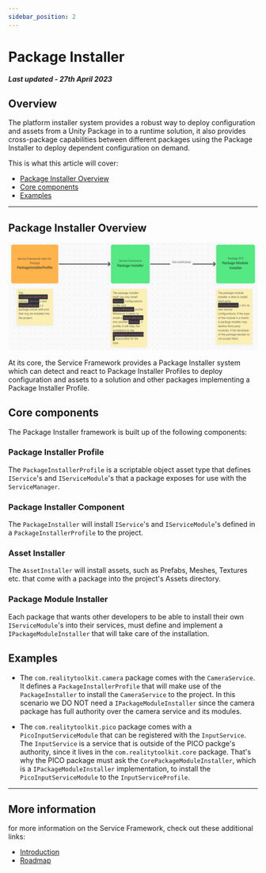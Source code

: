 ```yaml
---
sidebar_position: 2
---
```


# Package Installer

***Last updated - 27th April 2023***

## Overview

The platform installer system provides a robust way to deploy configuration and assets from a Unity Package in to a runtime solution, it also provides cross-package capabilities between different packages using the Package Installer to deploy dependent configuration on demand.

This is what this article will cover:

* [Package Installer Overview](#package-installer-overview)
* [Core components](#core-components)
* [Examples](#examples)

---

## Package Installer Overview

![Package Installer Overview diagram](./images/package_installer_overview.png)

At its core, the Service Framework provides a Package Installer system which can detect and react to Package Installer Profiles to deploy configuration and assets to a solution and other packages implementing a Package Installer Profile.

## Core components

The Package Installer framework is built up of the following components:

### Package Installer Profile

The `PackageInstallerProfile` is a scriptable object asset type that defines `IService`'s and `IServiceModule`'s that a package exposes for use with the `ServiceManager`.

### Package Installer Component

The `PackageInstaller` will install `IService`'s and `IServiceModule`'s defined in a `PackageInstallerProfile` to the project.

### Asset Installer

The `AssetInstaller` will install assets, such as Prefabs, Meshes, Textures etc. that come with a package into the project's Assets directory.

### Package Module Installer

Each package that wants other developers to be able to install their own `IServiceModule`'s into their services, must define and implement a `IPackageModuleInstaller` that will take care of the installation.

## Examples

* The `com.realitytoolkit.camera` package comes with the `CameraService`. It defines a `PackageInstallerProfile` that will make use of the `PackageInstaller` to install the `CameraService` to the project. In this scenario we DO NOT need a `IPackageModuleInstaller` since the camera package has full authority over the camera service and its modules.

* The `com.realitytoolkit.pico` package comes with a `PicoInputServiceModule` that can be registered with the `InputService`. The `InputService` is a service that is outside of the PICO packge's authority, since it lives in the `com.realitytoolkit.core` package. That's why the PICO package must ask the `CorePackageModuleInstaller`, which is a `IPackageModuleInstaller` implementation, to install the `PicoInputServiceModule` to the `InputServiceProfile`.

---

## More information

for more information on the Service Framework, check out these additional links:

* [Introduction](../basics/01_introduction.md)
* [Roadmap](../basics/07_roadmap.md)
